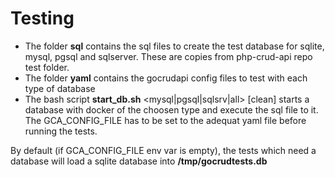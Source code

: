 # Testing
* The folder **sql** contains the sql files to create the test database for sqlite, mysql, pgsql and sqlserver. These are copies from php-crud-api repo test folder.
* The folder **yaml** contains the gocrudapi config files to test with each type of database
* The bash script **start_db.sh** <mysql|pgsql|sqlsrv|all> [clean] starts a database with docker of the choosen type and execute the sql file to it. The GCA_CONFIG_FILE has to be set to the adequat yaml file before running the tests.

By default (if GCA_CONFIG_FILE env var is empty), the tests which need a database will load a sqlite database into **/tmp/gocrudtests.db**